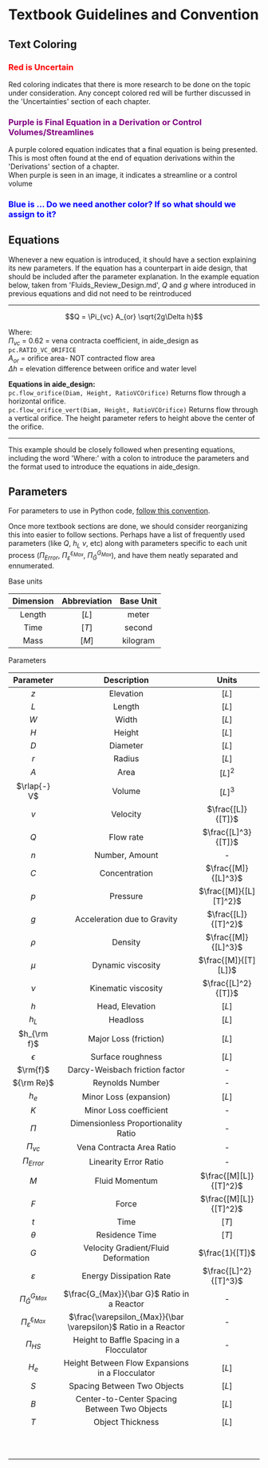 # Textbook Guidelines and Convention

## Text Coloring
### <font color="red">Red is Uncertain</font>
Red coloring indicates that there is more research to be done on the topic under consideration. Any concept colored red will be further discussed in the 'Uncertainties' section of each chapter.

### <font color="purple">Purple is Final Equation in a Derivation or Control Volumes/Streamlines</font>
A purple colored equation indicates that a final equation is being presented. This is most often found at the end of equation derivations within the 'Derivations' section of a chapter.  
When purple is seen in an image, it indicates a streamline or a control volume

### <font color="blue">Blue is ... Do we need another color? If so what should we assign to it? </font>

## Equations
Whenever a new equation is introduced, it should have a section explaining its new parameters. If the equation has a counterpart in aide design, that should be included after the parameter explanation. In the example equation below, taken from 'Fluids_Review_Design.md', $Q$ and $g$ where introduced in previous equations and did not need to be reintroduced
***
$$Q = \Pi_{vc} A_{or} \sqrt{2g\Delta h}$$

Where:  
$\Pi_{vc}$ = 0.62 = vena contracta coefficient, in aide_design as `pc.RATIO_VC_ORIFICE`  
$A_{or}$ = orifice area- NOT contracted flow area  
$\Delta h$ = elevation difference between orifice and water level

**Equations in aide_design:**  
`pc.flow_orifice(Diam, Height, RatioVCOrifice)` Returns flow through a horizontal orifice.  
`pc.flow_orifice_vert(Diam, Height, RatioVCOrifice)` Returns flow through a vertical orifice. The height parameter refers to height above the center of the orifice.
***
This example should be closely followed when presenting equations, including the word 'Where:' with a colon to introduce the parameters and the format used to introduce the equations in aide_design.


## Parameters
For parameters to use in Python code, [follow this convention](https://github.com/AguaClara/aide_design/wiki/Variable-Naming "aide naming convention page").

Once more textbook sections are done, we should consider reorganizing this into easier to follow sections. Perhaps have a list of frequently used parameters (like $Q$, $h_L$ $v$, etc) along with parameters specific to each unit process ($\Pi_{Error}$, $\Pi_{\bar \varepsilon}^{\varepsilon_{Max}}$, $\Pi_{\bar G}^{G_{Max}}$), and have them neatly separated and ennumerated.

Base units

| Dimension | Abbreviation | Base Unit |
|:---------:|:------------:|:---------:|
|  Length   |    $[L]$     |   meter   |
|   Time    |    $[T]$     |  second   |
|   Mass    |    $[M]$     | kilogram  |

Parameters

|                  Parameter                   |                           Description                           |         Units          |
|:--------------------------------------------:|:---------------------------------------------------------------:|:----------------------:|
|                     $z$                      |                            Elevation                            |         $[L]$          |
|                     $L$                      |                             Length                              |         $[L]$          |
|                     $W$                      |                              Width                              |         $[L]$          |
|                     $H$                      |                             Height                              |         $[L]$          |
|                     $D$                      |                            Diameter                             |         $[L]$          |
|                     $r$                      |                             Radius                              |         $[L]$          |
|                     $A$                      |                              Area                               |        $[L]^2$         |
|                 $\rlap{-} V$                 |                             Volume                              |        $[L]^3$         |
|                     $v$                      |                            Velocity                             |   $\frac{[L]}{[T]}$    |
|                     $Q$                      |                            Flow rate                            |  $\frac{[L]^3}{[T]}$   |
|                     $n$                      |                         Number, Amount                          |           -            |
|                     $C$                      |                          Concentration                          |  $\frac{[M]}{[L]^3}$   |
|                     $p$                      |                            Pressure                             | $\frac{[M]}{[L][T]^2}$ |
|                     $g$                      |                   Acceleration due to Gravity                   |  $\frac{[L]}{[T]^2}$   |
|                    $\rho$                    |                             Density                             |  $\frac{[M]}{[L]^3}$   |
|                    $\mu$                     |                        Dynamic viscosity                        |  $\frac{[M]}{[T][L]}$  |
|                    $\nu$                     |                       Kinematic viscosity                       |  $\frac{[L]^2}{[T]}$   |
|                     $h$                      |                         Head, Elevation                         |         $[L]$          |
|                    $h_L$                     |                            Headloss                             |         $[L]$          |
|                 $h_{\rm f}$                  |                      Major Loss (friction)                      |         $[L]$          |
|                  $\epsilon$                  |                        Surface roughness                        |         $[L]$          |
|                   $\rm{f}$                   |                 Darcy-Weisbach friction factor                  |           -            |
|                  ${\rm Re}$                  |                         Reynolds Number                         |           -            |
|                    $h_e$                     |                     Minor Loss (expansion)                      |         $[L]$          |
|                     $K$                      |                     Minor Loss coefficient                      |           -            |
|                    $\Pi$                     |               Dimensionless Proportionality Ratio               |           -            |
|                  $\Pi_{vc}$                  |                    Vena Contracta Area Ratio                    |           -            |
|                $\Pi_{Error}$                 |                      Linearity Error Ratio                      |           -            |
|                     $M$                      |                         Fluid Momentum                          | $\frac{[M][L]}{[T]^2}$ |
|                     $F$                      |                              Force                              | $\frac{[M][L]}{[T]^2}$ |
|                     $t$                      |                              Time                               |         $[T]$          |
|                   $\theta$                   |                         Residence Time                          |         $[T]$          |
|                     $G$                      |               Velocity Gradient/Fluid Deformation               |    $\frac{1}{[T]}$     |
|                $\varepsilon$                 |                     Energy Dissipation Rate                     | $\frac{[L]^2}{[T]^3}$  |
|           $\Pi_{\bar G}^{G_{Max}}$           |           $\frac{G_{Max}}{\bar G}$ Ratio in a Reactor           |           -            |
| $\Pi_{\bar \varepsilon}^{\varepsilon_{Max}}$ | $\frac{\varepsilon_{Max}}{\bar \varepsilon}$ Ratio in a Reactor |           -            |
|                  $\Pi_{HS}$                  |            Height to Baffle Spacing in a Flocculator            |           -            |
|                    $H_e$                     |         Height Between Flow Expansions in a Flocculator         |         $[L]$          |
|                     $S$                      |                   Spacing Between Two Objects                   |         $[L]$          |
|                     $B$                      |          Center-to-Center Spacing Between Two Objects           |         $[L]$          |
|                     $T$                      |                        Object Thickness                         |         $[L]$          |
|                                              |                                                                 |                        |
|                                              |                                                                 |                        |
|                                              |                                                                 |                        |
|                                              |                                                                 |                        |
|                                              |                                                                 |                        |
|                                              |                                                                 |                        |
|                                              |                                                                 |                        |
|                                              |                                                                 |                        |
|                                              |                                                                 |                        |
|                                              |                                                                 |                        |
